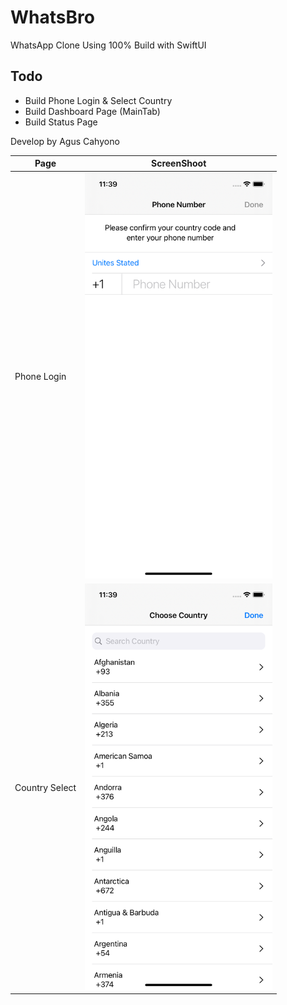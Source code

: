 # WhatsBro
WhatsApp Clone Using 100% Build with SwiftUI

## Todo
- Build Phone Login & Select Country
- Build Dashboard Page (MainTab)
- Build Status Page

Develop by Agus Cahyono

| Page | ScreenShoot |
| --- | --- |
| Phone Login | <img src="https://github.com/balitax/WhatsBro/blob/master/Screen/1.png?raw=true" width="300">  |
| Country Select |  <img src="https://github.com/balitax/WhatsBro/blob/master/Screen/2.png?raw=true" width="300">  |

